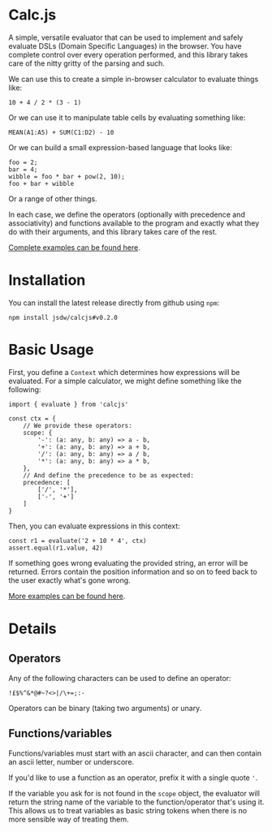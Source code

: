 # Calc.js

A simple, versatile evaluator that can be used to implement and safely evaluate DSLs (Domain Specific Languages)
in the browser. You have complete control over every operation performed, and this library takes care of the
nitty gritty of the parsing and such.

We can use this to create a simple in-browser calculator to evaluate things like:

```
10 + 4 / 2 * (3 - 1)
```

Or we can use it to manipulate table cells by evaluating something like:

```
MEAN(A1:A5) + SUM(C1:D2) - 10
```

Or we can build a small expression-based language that looks like:

```
foo = 2;
bar = 4;
wibble = foo * bar + pow(2, 10);
foo + bar + wibble
```

Or a range of other things.

In each case, we define the operators (optionally with precedence and associativity) and functions available
to the program and exactly what they do with their arguments, and this library takes care of the rest.

[Complete examples can be found here](https://github.com/jsdw/calcjs/blob/master/src/index.test.ts).

# Installation

You can install the latest release directly from github using `npm`:

```
npm install jsdw/calcjs#v0.2.0
```

# Basic Usage

First, you define a `Context` which determines how expressions will be evaluated. For a simple calculator,
we might define something like the following:

```
import { evaluate } from 'calcjs'

const ctx = {
    // We provide these operators:
    scope: {
        '-': (a: any, b: any) => a - b,
        '+': (a: any, b: any) => a + b,
        '/': (a: any, b: any) => a / b,
        '*': (a: any, b: any) => a * b,
    },
    // And define the precedence to be as expected:
    precedence: [
        ['/', '*'],
        ['-', '+']
    ]
}
```

Then, you can evaluate expressions in this context:

```
const r1 = evaluate('2 + 10 * 4', ctx)
assert.equal(r1.value, 42)
```

If something goes wrong evaluating the provided string, an error will be returned. Errors contain
the position information and so on to feed back to the user exactly what's gone wrong.

[More examples can be found here](https://github.com/jsdw/calcjs/blob/master/src/index.test.ts).

# Details

## Operators

Any of the following characters can be used to define an operator:

```
!£$%^&*@#~?<>|/\+=;:-
```

Operators can be binary (taking two arguments) or unary.

## Functions/variables

Functions/variables must start with an ascii character, and can then contain an ascii letter, number or underscore.

If you'd like to use a function as an operator, prefix it with a single quote `'`.

If the variable you ask for is not found in the `scope` object, the evaluator will return the string name of the
variable to the function/operator that's using it. This allows us to treat variables as basic string tokens when
there is no more sensible way of treating them.

